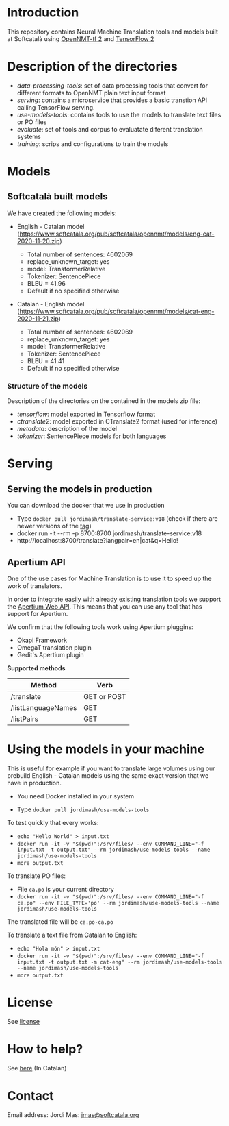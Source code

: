 # Introduction

This repository contains Neural Machine Translation tools and models built at Softcatalà using [OpenNMT-tf 2](https://github.com/OpenNMT/OpenNMT-tf) and [TensorFlow 2](https://www.tensorflow.org/)

# Description of the directories

* *data-processing-tools*: set of data processing tools that convert for different formats to OpenNMT plain text input format
* *serving*: contains a microservice that provides a basic transtion API calling TensorFlow serving.
* *use-models-tools*: contains tools to use the models to translate text files or PO files
* *evaluate*: set of tools and corpus to evaluatate diferent translation systems
* *training*: scrips and configurations to train the models

# Models

## Softcatalà built models

We have created the following models:

* English - Catalan model (https://www.softcatala.org/pub/softcatala/opennmt/models/eng-cat-2020-11-20.zip)
  * Total number of sentences: 4602069
  * replace_unknown_target: yes
  * model: TransformerRelative
  * Tokenizer: SentencePiece
  * BLEU = 41.96
  * Default if no specified otherwise

* Catalan - English model (https://www.softcatala.org/pub/softcatala/opennmt/models/cat-eng-2020-11-21.zip)
  * Total number of sentences: 4602069
  * replace_unknown_target: yes
  * model: TransformerRelative
  * Tokenizer: SentencePiece
  * BLEU = 41.41
  * Default if no specified otherwise

### Structure of the models

Description of the directories on the contained in the models zip file:

* *tensorflow*: model exported in Tensorflow format
* *ctranslate2*: model exported in CTranslate2 format (used for inference)
* *metadata*: description of the model
* *tokenizer*: SentencePiece models for both languages

# Serving

## Serving the models in production

You can download the docker that we use in production

* Type ```docker pull jordimash/translate-service:v18``` (check if there are newer versions of the [tag](https://hub.docker.com/repository/docker/jordimash/translate-service))
* docker run  -it --rm -p 8700:8700 jordimash/translate-service:v18
* http://localhost:8700/translate?langpair=en|cat&q=Hello!

## Apertium API

One of the use cases for Machine Translation is to use it to speed up the work of translators.

In order to integrate easily with already existing translation tools we support the [Apertium Web API](https://wiki.apertium.org/wiki/Apertium-apy). This means that you can use any tool that has support for Apertium.

We confirm that the following tools work using Apertium pluggins:

* Okapi Framework
* OmegaT translation plugin
* Gedit's Apertium plugin

**Supported methods**

| Method | Verb
|---|---|
|/translate  | GET or POST
|/listLanguageNames  | GET
|/listPairs  | GET

# Using the models in your machine

This is useful for example if you want to translate large volumes using our prebuild English - Catalan models using the same exact version that we have in production.

* You need Docker installed in your system

* Type ```docker pull jordimash/use-models-tools```

To test quickly that every works:
* ```echo "Hello World" > input.txt```
* ```docker run -it -v "$(pwd)":/srv/files/ --env COMMAND_LINE="-f input.txt -t output.txt" --rm jordimash/use-models-tools --name jordimash/use-models-tools```
* ```more output.txt```

To translate PO files:
* File ```ca.po``` is your current directory
* ```docker run -it -v "$(pwd)":/srv/files/ --env COMMAND_LINE="-f ca.po" --env FILE_TYPE='po' --rm jordimash/use-models-tools --name jordimash/use-models-tools```

The translated file will be ```ca.po-ca.po```

To translate a text file from Catalan to English:
* ```echo "Hola món" > input.txt```
* ```docker run -it -v "$(pwd)":/srv/files/ --env COMMAND_LINE="-f input.txt -t output.txt -m cat-eng" --rm jordimash/use-models-tools --name jordimash/use-models-tools```
* ```more output.txt```

# License

See [license](./LICENSE.md)

# How to help?

See [here](./CONTRIBUTING.md) (In Catalan)

# Contact

Email address: Jordi Mas: jmas@softcatala.org
